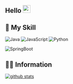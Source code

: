 ## Hello <img src="https://media.giphy.com/media/hvRJCLFzcasrR4ia7z/giphy.gif" width="25px"> 

## 🔧 My Skill
<!--**- Language**  -->

![Java](https://img.shields.io/badge/Java-%E2%98%85%E2%98%85%E2%98%85%E2%98%85%E2%98%84-saddlebrown?style=flat-square&logo=Java&logoColor=white&labelColor=saddlebrown)
![JavaScript](https://img.shields.io/badge/JavaScript-%E2%98%85%E2%98%85%E2%98%85%E2%98%86%E2%98%82-yellow?style=flat-square&logo=JavaScript&logoColor=white&labelColor=yellow)
![Python](https://img.shields.io/badge/Python-%E2%98%85%E2%98%85%E2%98%85%E2%98%86%E2%98%81-green?style=flat-square&logo=Python&logoColor=white&labelColor=green)


<!--**- Framework**  -->

![SpringBoot](https://img.shields.io/badge/SpringBoot-%E2%98%85%E2%98%85%E2%98%85%E2%98%85%E2%98%84-limegreen?style=flat-square&logo=Spring&logoColor=white&labelColor=limegreen)
## 🐱‍💻 Information
<!-- Widgets -->

[![github stats](https://github-readme-stats.vercel.app/api?username=jhhong0509&hide=issues&theme=onedark)](https://github.com/anuraghazra/github-readme-stats)
